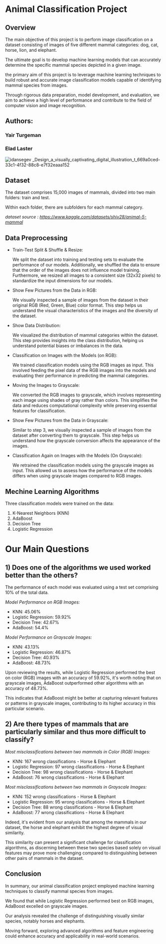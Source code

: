 # Animal Classification Project

## Overview

The main objective of this project is to perform image classification on a dataset consisting of images of five different mammal categories: dog, cat, horse, lion, and elephant.

The ultimate goal is to develop machine learning models that can accurately determine the specific mammal species depicted in a given image.

the primary aim of this project is to leverage machine learning techniques to build robust and accurate image classification models capable of identifying mammal species from images.

Through rigorous data preparation, model development, and evaluation, we aim to achieve a high level of performance and contribute to the field of computer vision and image recognition.

## Authors:

### Yair Turgeman
### Elad Laster

![idansegev _Design_a_visually_captivating_digital_illustration_t_669a0ced-33c1-4f32-88c8-e7f32eaaa152](https://github.com/yair489/ML-animal-classification/assets/118690651/9cc49468-6130-4c39-8879-775b62d40491)

## Dataset
The dataset comprises 15,000 images of mammals, divided into two main folders: train and test.

Within each folder, there are subfolders for each mammal category.

*dataset source : https://www.kaggle.com/datasets/shiv28/animal-5-mammal*

## Data Preprocessing
* Train-Test Split & Shuffle & Resize:

  We split the dataset into training and testing sets to evaluate the performance of our models.
  Additionally, we shuffled the data to ensure that the order of the images does not influence model training.
  Furthermore, we resized all images to a consistent size (32x32 pixels) to standardize the input dimensions for our models.

* Show Few Pictures from the Data in RGB:

  We visually inspected a sample of images from the dataset in their original RGB (Red, Green, Blue) color format. This step helps us understand the visual characteristics of the images and the diversity    of the dataset.

* Show Data Distribution:

  We visualized the distribution of mammal categories within the dataset. This step provides insights into the class distribution, helping us understand potential biases or imbalances in the data.

* Classification on Images with the Models (on RGB):

  We trained classification models using the RGB images as input. This involved feeding the pixel data of the RGB images into the models and evaluating their performance in predicting the mammal   categories.

* Moving the Images to Grayscale:

  We converted the RGB images to grayscale, which involves representing each image using shades of gray rather than colors. This simplifies the data and reduces computational complexity while preserving     essential features for classification.

* Show Few Pictures from the Data in Grayscale:

  Similar to step 3, we visually inspected a sample of images from the dataset after converting them to grayscale. This step helps us understand how the grayscale conversion affects the appearance of the    images.

* Classification Again on Images with the Models (On Grayscale):

  We retrained the classification models using the grayscale images as input. This allowed us to assess how the performance of the models differs when using grayscale images compared to RGB images.

## Mechine Learning Algorithms
Three classification models were trained on the data:

1) K-Nearest Neighbors (KNN)
2) AdaBoost
3) Decision Tree
4) Logistic Regression

# Our Main Questions

## 1) Does one of the algorithms we used worked better than the others?
The performance of each model was evaluated using a test set comprising 10% of the total data.

*Model Performance on RGB Images:*

* KNN: 45.06%
* Logistic Regression: 59.92%
* Decision Tree: 42.67%
* AdaBoost: 54.4%

*Model Performance on Grayscale Images:*

* KNN: 43.13%
* Logistic Regression: 46.87%
* Decision Tree: 40.93%
* AdaBoost: 48.73%

Upon reviewing the results, while Logistic Regression performed the best on color (RGB) images with an accuracy of 59.92%, it's worth noting that on grayscale images, AdaBoost outperformed other algorithms with an accuracy of 48.73%.

This indicates that AdaBoost might be better at capturing relevant features or patterns in grayscale images, contributing to its higher accuracy in this particular scenario.

## 2) Are there types of mammals that are particularly similar and thus more difficult to classify?
*Most misclassifications between two mammals in Color (RGB) Images:*

* KNN: 167 wrong classifications - Horse & Elephant
* Logistic Regression: 97 wrong classifications - Horse & Elephant
* Decision Tree: 98 wrong classifications - Horse & Elephant
* AdaBoost: 76 wrong classifications - Horse & Elephant

*Most misclassifications between two mammals in Grayscale Images:*

* KNN: 152 wrong classifications - Horse & Elephant
* Logistic Regression: 95 wrong classifications - Horse & Elephant
* Decision Tree: 88 wrong classifications - Horse & Elephant
* AdaBoost: 77 wrong classifications - Horse & Elephant

Indeed, it's evident from our analysis that among the mammals in our dataset, the horse and elephant exhibit the highest degree of visual similarity.

This similarity can present a significant challenge for classification algorithms, as discerning between these two species based solely on visual features may prove more challenging compared to distinguishing between other pairs of mammals in the dataset.


## Conclusion

In summary, our animal classification project employed machine learning techniques to classify mammal species from images.

We found that while Logistic Regression performed best on RGB images, AdaBoost excelled on grayscale images.

Our analysis revealed the challenge of distinguishing visually similar species, notably horses and elephants.

Moving forward, exploring advanced algorithms and feature engineering could enhance accuracy and applicability in real-world scenarios.
